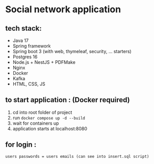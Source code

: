 # Social network application

## tech stack:
- Java 17
- Spring framework
- Spring boot 3 (with web, thymeleaf, security, ... starters)
- Postgres 16
- Node.js + NestJS + PDFMake
- Nginx
- Docker 
- Kafka
- HTML, CSS, JS

## to start application : (Docker required)
1. cd into root folder of project
2. run ```docker compose up -d --build```
3. wait for containers up
4. application starts at localhost:8080

## for login : 
    users passwords = users emails (can see into insert.sql script)

